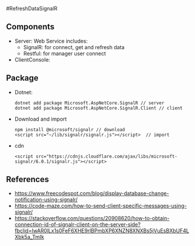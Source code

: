 #RefreshDataSignalR

## Components
- Server: Web Service includes: 
    - SignalR: for connect, get and refresh data
    - Restful: for manager user connect
- ClientConsole: 


## Package
- Dotnet: 
    ```
    dotnet add package Microsoft.AspNetCore.SignalR // server
    dotnet add package Microsoft.AspNetCore.SignalR.Client // client
    ```
- Download and import
    ```
    npm install @microsoft/signalr // download
    <script src="~/lib/signalr/signalr.js"></script>  // import
    ```
- cdn 
    ```
    <script src="https://cdnjs.cloudflare.com/ajax/libs/microsoft-signalr/6.0.1/signalr.js"></script>
    ```


## References
- https://www.freecodespot.com/blog/display-database-change-notification-using-signalr/
- https://code-maze.com/how-to-send-client-specific-messages-using-signalr/
- https://stackoverflow.com/questions/20908620/how-to-obtain-connection-id-of-signalr-client-on-the-server-side?fbclid=IwAR0lLx1s0FeF6XHE9rlBPmbXP6XNZN8XNXBs5jVuEsBXbUF4LXbk5a_TmIk